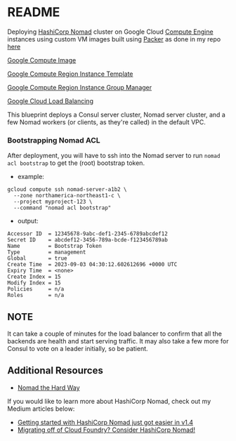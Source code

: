 # README
Deploying [HashiCorp Nomad](https://www.nomadproject.io/) cluster on Google Cloud [Compute Engine](https://cloud.google.com/compute) instances using custom VM images built using [Packer](https://www.packer.io/) as done in my repo [here](https://github.com/Neutrollized/packer-gcp-with-githubactions)

[Google Compute Image](https://registry.terraform.io/providers/hashicorp/google/latest/docs/resources/compute_image)

[Google Compute Region Instance Template](https://registry.terraform.io/providers/hashicorp/google/latest/docs/resources/compute_region_instance_template)

[Google Compute Region Instance Group Manager](https://registry.terraform.io/providers/hashicorp/google/latest/docs/resources/compute_region_instance_group_manager)

[Google Cloud Load Balancing](https://cloud.google.com/load-balancing/docs/application-load-balancer)

This blueprint deploys a Consul server cluster, Nomad server cluster, and a few Nomad workers (or clients, as they're called) in the default VPC.

### Bootstrapping Nomad ACL
After deployment, you will have to ssh into the Nomad server to run `nomad acl bootstrap` to get the (root) bootstrap token. 

- example:
```console
gcloud compute ssh nomad-server-a1b2 \
  --zone northamerica-northeast1-c \
  --project myproject-123 \
  --command "nomad acl bootstrap"
```

- output:
```
Accessor ID  = 12345678-9abc-def1-2345-6789abcdef12
Secret ID    = abcdef12-3456-789a-bcde-f123456789ab
Name         = Bootstrap Token
Type         = management
Global       = true
Create Time  = 2023-09-03 04:30:12.602612696 +0000 UTC
Expiry Time  = <none>
Create Index = 15
Modify Index = 15
Policies     = n/a
Roles        = n/a
```

## NOTE
It can take a couple of minutes for the load balancer to confirm that all the backends are health and start serving traffic.  It may also take a few more for Consul to vote on a leader initially, so be patient.


## Additional Resources
- [Nomad the Hard Way](https://github.com/jacobmammoliti/nomad-the-hard-way)

If you would like to learn more about HashiCorp Nomad, check out my Medium articles below:
- [Getting started with HashiCorp Nomad just got easier in v1.4](https://medium.com/@glen.yu/getting-started-with-hashicorp-nomad-just-got-easier-in-v1-4-3ffd0ebf3ad3)
- [Migrating off of Cloud Foundry? Consider HashiCorp Nomad!](https://medium.com/@glen.yu/migrating-off-of-pivotal-cloud-foundry-consider-hashicorp-nomad-581ba603995f)
